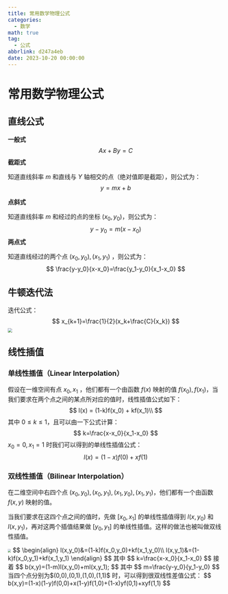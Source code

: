 ```yaml
---
title: 常用数学物理公式
categories:
  - 数学
math: true
tag:
  - 公式
abbrlink: d247a4eb
date: 2023-10-20 00:00:00
---
```




# 常用数学物理公式

## 直线公式

**一般式**
$$
Ax + By = C
$$
**截距式**

知道直线斜率 $m$ 和直线与 $Y$ 轴相交的点（绝对值即是截距），则公式为：
$$
y=mx+b
$$

**点斜式**

知道直线斜率 $m$ 和经过的点的坐标 $(x_0,y_0)$，则公式为：
$$
y-y_0=m(x-x_0)
$$
**两点式**

知道直线经过的两个点 $(x_0, y_0),(x_1,y_1)$ ，则公式为：
$$
\frac{y-y_0}{x-x_0}=\frac{y_1-y_0}{x_1-x_0}
$$

## 牛顿迭代法

迭代公式：
$$
x_{k+1}=\frac{1}{2}(x_k+\frac{C}{x_k})
$$
<img src="https://img.ashechol.top/picgo/image_E3XA23atbS.png" style="zoom:60%;" />

## 线性插值

### 单线性插值（Linear Interpolation）



假设在一维空间有点 $x_0,x_1$ ，他们都有一个由函数 $f(x)$ 映射的值 $f(x_0),f(x_1)$，当我们要求在两个点之间的某点所对应的值时，线性插值公式如下：
$$
l(x) = (1-k)f(x_0) + kf(x_1)\\
$$
其中 $0\leq k\leq 1$，且可以由一下公式计算：
$$
k=\frac{x-x_0}{x_1-x_0}
$$
$x_0=0,x_1=1$ 时我们可以得到的单线性插值公式：
$$
l(x)=(1-x)f(0)+xf(1)
$$

### 双线性插值（Bilinear Interpolation）

在二维空间中右四个点 $(x_0,y_0),(x_0,y_1),(x_1,y_0),(x_1,y_1)$，他们都有一个由函数 $f(x,y)$ 映射的值。

当我们要求在这四个点之间的值时，先做 $[x_0,x_1]$ 的单线性插值得到 $l(x,y_0)$ 和 $l(x,y_1)$，再对这两个插值结果做 $[y_0,y_1]$ 的单线性插值。这样的做法也被叫做双线性插值。

<img src="https://img.ashechol.top/picgo/bilinear_interpolation.png" style="zoom:45%;" />
$$
\begin{align}
l(x,y_0)&=(1-k)f(x_0,y_0)+kf(x_1,y_0)\\
l(x,y_1)&=(1-k)f(x_0,y_1)+kf(x_1,y_1)
\end{align}
$$
其中
$$
k=\frac{x-x_0}{x_1-x_0}
$$
接着
$$
b(x,y)=(1-m)l(x,y_0)+ml(x,y_1);
$$
其中
$$
m=\frac{y-y_0}{y_1-y_0}
$$
当四个点分别为$(0,0),(0,1),(1,0),(1,1)$ 时，可以得到很双线性差值公式：
$$
b(x,y)=(1-x)(1-y)f(0,0)+x(1-y)f(1,0)+(1-x)yf(0,1)+xyf(1,1)
$$

